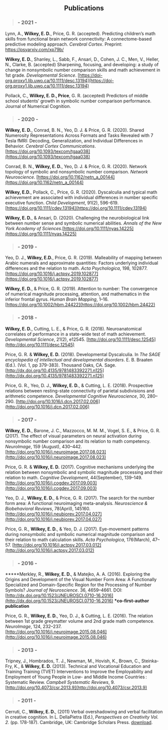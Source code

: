 ## <center>Publications</center>

> ### - 2021 -

Lynn, A., **Wilkey, E. D.**, Price, G. R. (accepted). Predicting children’s math skills from functional brain network connectivity: A connectome-based predictive modeling approach. _Cerebral Cortex_. Preprint: https://psyarxiv.com/xp79b/

**Wilkey, E. D.**, Shanley, L., Sabb, F., Ansari, D., Cohen, J. C., Men, V., Heller, N., Clarke, B. (accepted) Sharpening, focusing, and developing: a study of change in nonsymbolic number comparison skills and math achievement in 1st grade. _Developmental Science_. [https://doi-org.proxy1.lib.uwo.ca/10.1111/desc.13194](https://doi-org.proxy1.lib.uwo.ca/10.1111/desc.13194)

Pollack, C., **Wilkey, E. D., Price**, G. R. (accepted) Predictors of middle school students’ growth in symbolic number comparison performance. Journal of Numerical Cognition.

> ### - 2020 -

**Wilkey, E. D.**, Conrad, B. N., Yeo, D. J. & Price, G. R. (2020). Shared Numerosity Representations Across Formats and Tasks Revealed with 7 Tesla fMRI: Decoding, Generalization, and Individual Differences in Behavior. _Cerebral Cortex Communications_. [https://doi.org/10.1093/texcom/tgaa038](https://doi.org/10.1093/texcom/tgaa038)

Conrad, B. N., **Wilkey, E. D.**, Yeo, D. J. & Price, G. R. (2020). Network topology of symbolic and nonsymbolic number comparison. _Network Neuroscience_. [https://doi.org/10.1162/netn_a_00144](https://doi.org/10.1162/netn_a_00144)

**Wilkey, E.D.**, Pollack, C., Price, G. R. (2020). Dyscalculia and typical math achievement are
associated with individual differences in number specific executive function. _Child Development_, 91(2), 596-619.[https://doi.org/10.1111/cdev.13194](https://doi.org/10.1111/cdev.13194)

**Wilkey, E. D.**, & Ansari, D. (2020). Challenging the neurobiological link between number sense and
symbolic numerical abilities. _Annals of the New York Academy of Sciences_.[https://doi.org/10.1111/nyas.14225](https://doi.org/10.1111/nyas.14225)

> ### - 2019 -

Yeo, D. J., **Wilkey, E.D.**, Price, G. R. (2019). Malleability of mapping between Arabic numerals and
approximate quantities: Factors underlying individual differences and the relation to math. _Acta Psychologica_, 198, 102877.[https://doi.org/10.1016/j.actpsy.2019.102877](https://doi.org/10.1016/j.actpsy.2019.102877)

**Wilkey, E. D.**, & Price, G. R. (2019). Attention to number: The convergence of numerical magnitude processing, attention, and mathematics in the inferior frontal gyrus. _Human Brain Mapping_, 1–16. [https://doi.org/10.1002/hbm.24422](https://doi.org/10.1002/hbm.24422)

> ### - 2018 -

**Wilkey, E. D.**, Cutting, L. E., & Price, G. R. (2018). Neuroanatomical correlates of performance in a state-wide test of math achievement. _Developmental Science_, 21(2), e12545. [http://doi.org/10.1111/desc.12545](http://doi.org/10.1111/desc.12545)

Price, G. R. & **Wilkey, E. D.** (2018). Developmental Dyscalculia. In _The SAGE encyclopedia
of intellectual and developmental disorders_. E. B. Braaten (Ed.). (Vol. 1, pp 379-383). Thousand Oaks, CA. Sage. [http://dx.doi.org/10.4135/9781483392271.n125](http://dx.doi.org/10.4135/9781483392271.n125)

Price, G. R., Yeo, D. J., **Wilkey, E. D.**, & Cutting, L. E. (2018). Prospective relations between resting-state connectivity of parietal subdivisions and arithmetic competence. _Developmental Cognitive Neuroscience_, 30, 280–290. [http://doi.org/10.1016/j.dcn.2017.02.006](http://doi.org/10.1016/j.dcn.2017.02.006)

> ###   - 2017 -

**Wilkey, E. D.**, Barone, J. C., Mazzocco, M. M. M., Vogel, S. E., & Price, G. R. (2017). The effect of visual parameters on neural activation during nonsymbolic number comparison and its relation to math competency. _NeuroImage_, 159 (August), 430–442. [http://doi.org/10.1016/j.neuroimage.2017.08.023](http://doi.org/10.1016/j.neuroimage.2017.08.023)

Price, G. R. & **Wilkey, E. D.** (2017). Cognitive mechanisms underlying the relation between nonsymbolic and symbolic magnitude processing and their relation to math. _Cognitive Development_, 44(September), 139–149. [http://doi.org/10.1016/j.cogdev.2017.09.003](http://doi.org/10.1016/j.cogdev.2017.09.003)

Yeo, D. J., **Wilkey, E. D.**, & Price, G. R. (2017). The search for the number form area: A functional neuroimaging meta-analysis. _Neuroscience & Biobehavioral Reviews_, 78(April), 145160. [http://doi.org/10.1016/j.neubiorev.2017.04.027](http://doi.org/10.1016/j.neubiorev.2017.04.027)

Price, G. R., **Wilkey, E. D.**, & Yeo, D. J. (2017). Eye-movement patterns during nonsymbolic and symbolic numerical magnitude comparison and their relation to math calculation skills. _Acta Psychologica_, 176(March), 47–57. [http://doi.org/10.1016/j.actpsy.2017.03.012](http://doi.org/10.1016/j.actpsy.2017.03.012)

> ###   - 2016 -

**\***Merkley, R., **Wilkey, E. D.**, & Matejko, A. A. (2016). Exploring the Origins and Development of the Visual Number Form Area: A Functionally Specialized and Domain-Specific Region for the Processing of Number Symbols? _Journal of Neuroscience_. 36, 4659–4661. DOI: [http://dx.doi.org/10.1523/JNEUROSCI.0710-16.2016](http://dx.doi.org/10.1523/JNEUROSCI.0710-16.2016)
**\*co-first-author publication**

Price, G. R., **Wilkey, E. D.**, Yeo, D. J., & Cutting, L. E. (2016). The relation between 1st grade greymatter volume and 2nd grade math competence. _NeuroImage_, 124, 232–237. [http://doi.org/10.1016/j.neuroimage.2015.08.046](http://doi.org/10.1016/j.neuroimage.2015.08.046)


> ###   - 2013 -

Tripney, J., Hombrados, T. J., Newman, M., Hovish, K., Brown, C., Steinka-Fry, K., & **Wilkey, E. D.** (2013). Technical and Vocational Education and Training Training (TVET) Interventions to Improve the Employability and Employment of Young People in Low- and Middle Income Countries : Systematic Review. _Campbell Systematic Reviews_, 9. [http://doi.org/10.4073/csr.2013.9](http://doi.org/10.4073/csr.2013.9)

> ###   - 2011 -

Cerruti, C., **Wilkey, E. D.**, (2011) Verbal overshadowing and verbal facilitation in creative cognition. In L. DellaPietra (Ed.), _Perspectives on Creativity Vol. 2._ (pp. 178-187). Cambridge, UK: Cambridge Scholars Press. [download](http://www.academia.edu/981326/Verbal_Overshadowing_and_Verbal_Facilitation_in_Creative_Cognition).
